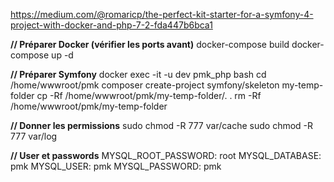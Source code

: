 https://medium.com/@romaricp/the-perfect-kit-starter-for-a-symfony-4-project-with-docker-and-php-7-2-fda447b6bca1

**// Préparer Docker (vérifier les ports avant)**
docker-compose build
docker-compose up -d

**// Préparer Symfony**
docker exec -it -u dev pmk_php bash
cd /home/wwwroot/pmk
composer create-project symfony/skeleton my-temp-folder
cp -Rf /home/wwwroot/pmk/my-temp-folder/. .
rm -Rf /home/wwwroot/pmk/my-temp-folder

**// Donner les permissions** 
sudo chmod -R 777 var/cache
sudo chmod -R 777 var/log

**// User et passwords**
MYSQL_ROOT_PASSWORD: root
MYSQL_DATABASE: pmk
MYSQL_USER: pmk
MYSQL_PASSWORD: pmk



